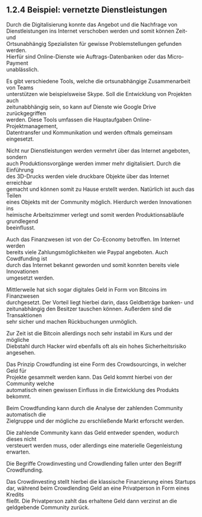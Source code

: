 ## 1.2.4 Beispiel: vernetzte DienstleistungenDurch die Digitalisierung konnte das Angebot und die Nachfrage von  Dienstleistungen ins Internet verschoben werden und somit können Zeit- und  Ortsunabhängig Spezialisten für gewisse Problemstellungen gefunden werden.  Hierfür sind Online-Dienste wie Auftrags-Datenbanken oder das Micro-Payment  unablässlich.Es gibt verschiedene Tools, welche die ortsunabhängige Zusammenarbeit von Teams  unterstützen wie beispielsweise Skype. Soll die Entwicklung von Projekten auch  zeitunabbhängig sein, so kann auf Dienste wie Google Drive zurückgegriffen  werden. Diese Tools umfassen die Hauptaufgaben Online-Projektmanagement,  Datentransfer und Kommunikation und werden oftmals gemeinsam eingesetzt.Nicht nur Dienstleistungen werden vermehrt über das Internet angeboten, sondern  auch Produktionsvorgänge werden immer mehr digitalisiert. Durch die Einführung  des 3D-Drucks werden viele druckbare Objekte über das Internet erreichbar  gemacht und können somit zu Hause erstellt werden. Natürlich ist auch das Teilen  eines Objekts mit der Community möglich. Hierdurch werden Innovationen ins  heimische Arbeitszimmer verlegt und somit werden Produktionsabläufe grundlegend  beeinflusst.Auch das Finanzwesen ist von der Co-Economy betroffen. Im Internet werden  bereits viele Zahlungsmöglichkeiten wie Paypal angeboten. Auch Cowdfunding ist  durch das Internet bekannt geworden und somit konnten bereits viele Innovationen  umgesetzt werden.Mittlerweile hat sich sogar digitales Geld in Form von Bitcoins im Finanzwesen  durchgesetzt. Der Vorteil liegt hierbei darin, dass Geldbeträge banken- und  zeitunabhängig den Besitzer tauschen können. Außerdem sind die Transaktionen  sehr sicher und machen Rückbuchungen unmöglich.Zur Zeit ist die Bitcoin allerdings noch sehr instabil im Kurs und der mögliche  Diebstahl durch Hacker wird ebenfalls oft als ein hohes Sicherheitsrisiko  angesehen.Das Prinzip Crowdfunding  ist eine Form des Crowdsourcings, in welcher Geld für  Projekte gesammelt werden kann. Das Geld kommt hierbei von der Community welche  automatisch einen gewissen Einfluss in die Entwicklung des Produkts bekommt.Beim Crowdfunding kann durch die Analyse der zahlenden Community automatisch die  Zielgruppe und der mögliche zu erschließende Markt erforscht werden.Die zahlende Community kann das Geld entweder spenden, wodurch dieses nicht  versteuert werden muss, oder allerdings eine materielle Gegenleistung erwarten.Die Begriffe Crowdinvesting und Crowdlending fallen unter den Begriff  Crowdfunding.Das Crowdinvesting stellt hierbei die klassische Finanzierung eines Startups  dar, während beim Crowdlending Geld an eine Privatperson in Form eines Kredits  fließt. Die Privatperson zahlt das erhaltene Geld dann verzinst an die  geldgebende Community zurück.